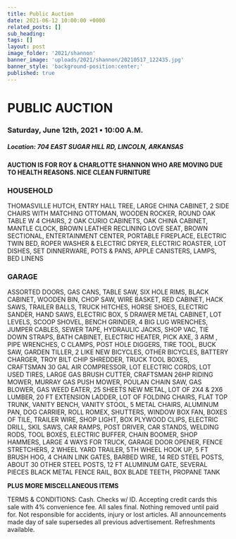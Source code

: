 ```yaml
---
title: Public Auction
date: 2021-06-12 10:00:00 +0000
related_posts: []
sub_heading:  
tags: []
layout: post
image_folder: '2021/shannon'
banner_image: 'uploads/2021/shannon/20210517_122435.jpg'
banner_style: 'background-position:center;'
published: true
---
```

# PUBLIC AUCTION
### Saturday, June 12th, 2021 • 10:00 A.M.

##### **Location:** 704 EAST SUGAR HILL RD, LINCOLN, ARKANSAS

__AUCTION IS FOR ROY & CHARLOTTE SHANNON WHO ARE MOVING DUE TO HEALTH REASONS.  NICE CLEAN FURNITURE__
<!--header-->
### HOUSEHOLD
THOMASVILLE HUTCH, ENTRY HALL TREE, LARGE CHINA CABINET, 2 SIDE CHAIRS WITH MATCHING OTTOMAN, WOODEN ROCKER, ROUND OAK TABLE W 4 CHAIRS, 2 OAK CURIO CABINETS, OAK CHINA CABINET, MANTLE CLOCK, BROWN LEATHER RECLINING LOVE SEAT, BROWN SECTIONAL, ENTERTAINMENT CENTER, PORTABLE FIREPLACE, ELECTRIC TWIN BED, ROPER WASHER & ELECTRIC DRYER, ELECTRIC ROASTER, LOT DISHES, SET DINNERWARE, POTS & PANS, APPLE CANISTERS, LAMPS, BED LINENS

<!--break-->

### GARAGE
ASSORTED DOORS, GAS CANS, TABLE SAW, SIX HOLE RIMS, BLACK CABINET, WOODEN BIN, CHOP SAW, WIRE BASKET, RED CABINET, HACK SAWS, TRAILER BALLS, TRUCK HITCHES, HORSE SHOES, ELECTRIC SANDER, HAND SAWS, ELECTRIC BOX, 5 DRAWER METAL CABINET, LOT LEVELS, SCOOP SHOVEL, BENCH GRINDER, 4 BIG LUG WRENCHES, JUMPER CABLES, SEWER TAPE, HYDRAULIC JACKS, SHOP VAC, TIE DOWN STRAPS, BATH CABINET, ELECTRIC HEATER, PICK AXE, 3 ARM , PIPE WRENCHES, C CLAMPS, POST HOLE DIGGERS, TIRE TOOL, BUCK SAW, GARDEN TILLER, 2 LIKE NEW BICYCLES, OTHER BICYCLES, BATTERY CHARGER, TROY BILT CHIP SHREDDER, TRUCK TOOL BOXES, CRAFTSMAN 30 GAL AIR COMPRESSOR, LOT ELECTRIC CORDS, LOT USED TIRES, LARGE GAS BRUSH CUTTER, CRAFTSMAN 26HP RIDING MOWER, MURRAY GAS PUSH MOWER, POULAN CHAIN SAW, GAS BLOWER, GAS WEED EATER, 25 SHEETS NEW METAL, LOT OF 2X4 & 2X6 LUMBER, 20 FT EXTENSION LADDER, LOT OF FOLDING CHAIRS, FLAT TOP TRUNK, VANITY BENCH, VANITY STOOL, 5 METAL CHAIRS, ALUMINUM PAN, DOG CARRIER, ROLL ROMEX, SHUTTERS, WINDOW BOX FAN, BOXES OF TILE, TRAILER WIRE, SHOP LIGHT, BOX PLYWOOD CLIPS, ELECTRIC DRILL, SKIL SAWS, CAR RAMPS, POST DRIVER, CAR STANDS, WELDING RODS, TOOL BOXES, ELECTRIC BUFFER, CHAIN BOOMER, SHOP HAMMERS, LARGE 4 WAYS FOR TRUCK, GARAGE DOOR OPENER, FENCE STRETCHERS, 2 WHEEL YARD TRAILER, 5TH WHEEL HOOK UP, 5 FT BRUSH HOG, 4 CHAIN LINK GATES, BARBED WIRE, 14 RED STEEL POSTS, ABOUT 30 OTHER STEEL POSTS, 12 FT ALUMINUM GATE, SEVERAL PIECES BLACK METAL FENCE RAIL, BOX BLADE TEETH, PROPANE TANK


__PLUS MORE MISCELLANEOUS ITEMS__

TERMS & CONDITIONS: Cash. Checks w/ ID. Accepting credit cards this sale with 4% convenience fee. All sales final. Nothing removed until paid for. Not responsible for accidents, injury or lost articles. All announcements made day of sale supersedes all previous advertisement. Refreshments available. 

